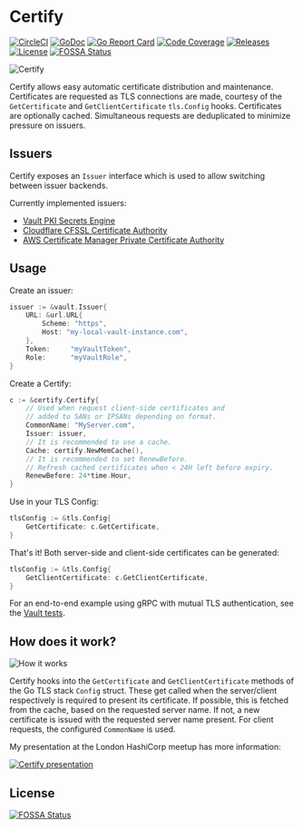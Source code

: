 # Certify

[![CircleCI](https://img.shields.io/circleci/project/github/johanbrandhorst/certify/master.svg?style=flat-square)](https://circleci.com/gh/johanbrandhorst/certify)
[![GoDoc](http://img.shields.io/badge/godoc-reference-5272B4.svg?style=flat-square)](https://godoc.org/github.com/johanbrandhorst/certify)
[![Go Report Card](https://goreportcard.com/badge/github.com/johanbrandhorst/certify?style=flat-square)](https://goreportcard.com/report/github.com/johanbrandhorst/certify)
[![Code Coverage](https://img.shields.io/codecov/c/github/johanbrandhorst/certify/master.svg?style=flat-square)](https://codecov.io/gh/johanbrandhorst/certify)
[![Releases](https://img.shields.io/github/release/johanbrandhorst/certify.svg?style=flat-square)](https://github.com/johanbrandhorst/certify/releases)
[![License](https://img.shields.io/github/license/johanbrandhorst/certify.svg?style=flat-square)](LICENSE)
[![FOSSA Status](https://app.fossa.io/api/projects/git%2Bgithub.com%2Fjohanbrandhorst%2Fcertify.svg?type=shield)](https://app.fossa.io/projects/git%2Bgithub.com%2Fjohanbrandhorst%2Fcertify?ref=badge_shield)

![Certify](logo.png "Certify")

Certify allows easy automatic certificate distribution and maintenance.
Certificates are requested as TLS connections
are made, courtesy of the `GetCertificate` and `GetClientCertificate`
`tls.Config` hooks. Certificates are optionally cached. Simultaneous requests
are deduplicated to minimize pressure on issuers.

## Issuers

Certify exposes an `Issuer` interface which is used to allow switching
between issuer backends.

Currently implemented issuers:

- [Vault PKI Secrets Engine](https://vaultproject.io)
- [Cloudflare CFSSL Certificate Authority](https://cfssl.org/)
- [AWS Certificate Manager Private Certificate Authority](https://aws.amazon.com/certificate-manager/private-certificate-authority/)

## Usage

Create an issuer:

```go
issuer := &vault.Issuer{
    URL: &url.URL{
        Scheme: "https",
        Host: "my-local-vault-instance.com",
    },
    Token:     "myVaultToken",
    Role:      "myVaultRole",
}
```

Create a Certify:

```go
c := &certify.Certify{
    // Used when request client-side certificates and
    // added to SANs or IPSANs depending on format.
    CommonName: "MyServer.com",
    Issuer: issuer,
    // It is recommended to use a cache.
    Cache: certify.NewMemCache(),
    // It is recommended to set RenewBefore.
    // Refresh cached certificates when < 24H left before expiry.
    RenewBefore: 24*time.Hour,
}
```

Use in your TLS Config:

```go
tlsConfig := &tls.Config{
    GetCertificate: c.GetCertificate,
}
```

That's it! Both server-side and client-side certificates
can be generated:

```go
tlsConfig := &tls.Config{
    GetClientCertificate: c.GetClientCertificate,
}
```

For an end-to-end example using gRPC with mutual TLS authentication,
see the [Vault tests](./issuers/vault/vault_test.go).

## How does it work?

![How it works](howitworks.svg "How it works")

Certify hooks into the `GetCertificate` and `GetClientCertificate` methods of
the Go TLS stack `Config` struct. These get called when the server/client
respectively is required to present its certificate. If possible, this is
fetched from the cache, based on the requested server name. If not, a new
certificate is issued with the requested server name present. For client
requests, the configured `CommonName` is used.

My presentation at the London HashiCorp meetup has more information:

[![Certify presentation](https://img.youtube.com/vi/4We8yg9yefA/0.jpg)](https://www.youtube.com/watch?v=4We8yg9yefA&t=536)



## License
[![FOSSA Status](https://app.fossa.io/api/projects/git%2Bgithub.com%2Fjohanbrandhorst%2Fcertify.svg?type=large)](https://app.fossa.io/projects/git%2Bgithub.com%2Fjohanbrandhorst%2Fcertify?ref=badge_large)